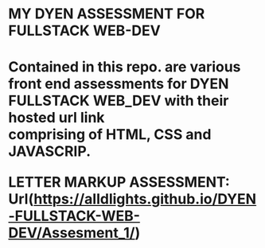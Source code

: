 <h1>MY DYEN ASSESSMENT FOR FULLSTACK WEB-DEV<h1>
<p>Contained in this repo. are various front end assessments for DYEN FULLSTACK WEB_DEV with their hosted url link<br>
comprising of HTML, CSS and JAVASCRIP.<p>

LETTER MARKUP ASSESSMENT: Url(https://alldlights.github.io/DYEN-FULLSTACK-WEB-DEV/Assesment_1/)
